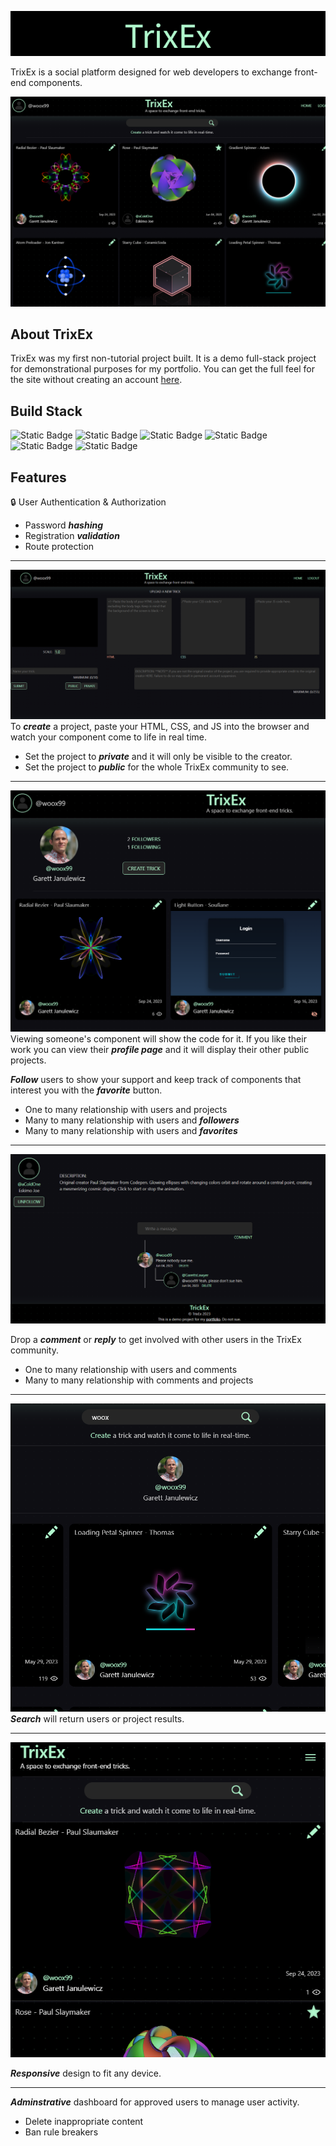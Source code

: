 ﻿![Alt Text](flask_app/static/assets/readme_imgs/TrixEx.png)

TrixEx is a social platform designed for web developers to exchange front-end components.

![Alt text](flask_app/static/assets/readme_imgs/home.png)

## About TrixEx

TrixEx was my first non-tutorial project built. It is a demo full-stack project for demonstrational purposes for my portfolio. You can get the full feel for the site without creating an account [here](http://3.144.111.10/index). 

## Build Stack
![Static Badge](https://img.shields.io/badge/Python%20-%20%239A85BE)    ![Static Badge](https://img.shields.io/badge/Flask-%20%239A85BE)    ![Static Badge](https://img.shields.io/badge/MySQL-%20%239A85BE)    ![Static Badge](https://img.shields.io/badge/pip-%20%239A85BE) ![Static Badge](https://img.shields.io/badge/AWS%20EC2-%20%239A85BE) ![Static Badge](https://img.shields.io/badge/MVC%20Design-%20%239A85BE)

 


## Features
🔒 User Authentication & Authorization
* Password ***hashing***
* Registration ***validation***
* Route protection

---

![Alt text](flask_app/static/assets/readme_imgs/create.png)
To ***create*** a project, paste your HTML, CSS, and JS into the browser and watch your component come to life in real time.
* Set the project to ***private*** and it will only be visible to the creator.
* Set the project to ***public*** for the whole TrixEx community to see. 

---

![Alt text](flask_app/static/assets/readme_imgs/follow.png)
Viewing someone's component will show the code for it. If you like their work you can view their ***profile page*** and it will display their other public projects. 

***Follow*** users to show your support and keep track of components that interest you with the ***favorite*** button.

* One to many relationship with users and projects
* Many to many relationship with users and ***followers***
* Many to many relationship with users and ***favorites***

---

![Alt text](flask_app/static/assets/readme_imgs/comment.png)

Drop a ***comment*** or ***reply*** to get involved with other users in the TrixEx community.

* One to many relationship with users and comments
* Many to many relationship with comments and projects

---

![Alt text](flask_app/static/assets/readme_imgs/search.png)
***Search*** will return users or project results.

---

![Alt text](flask_app/static/assets/readme_imgs/trixexmobile.png)

***Responsive*** design to fit any device.

---

***Adminstrative*** dashboard for approved users to manage user activity.

* Delete inappropriate content
* Ban rule breakers





